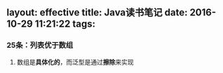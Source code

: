 layout: effective
title: Java读书笔记
date: 2016-10-29 11:21:22
tags:
---
### 25条：列表优于数组
1. 数组是**具体化的**，而泛型是通过**擦除**来实现